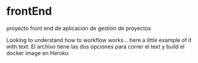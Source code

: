 # frontEnd
proyecto front end de aplicación de gestión de proyectos


Looking to understand how to workflow works... here a little example of it with text:
El archivo tiene las dos opciones para correr el text y build el docker image en Heroku

